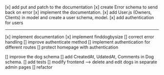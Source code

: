 [x] add put and patch to the documentation
[x] create Error schema to send back on error
[x] implement the documentation.
[x] add User.js (Owners, Clients) in model and create a user schema, model.
[x] add authentication for users

---

[x] implement documentation
[x] implement finddogbysize
[] correct error handling
[] improve authenticate method
[] implement authentication for different routes
[] protect homepage with authentication

[] improve the dog schema
[] add CreatedAt, UdatedAt, Comments in Dog schema.
[] add tests
[] modify frontend --> delete and edit dogs in separate admin pages
[] refactor
